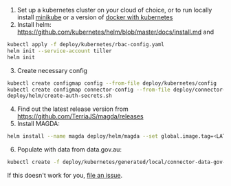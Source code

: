 1.  Set up a kubernetes cluster on your cloud of choice, or to run locally install [minikube](./installing-minikube.md) or a version of [docker with kubernetes](./installing-docker-k8s.md)
2.  Install helm: https://github.com/kubernetes/helm/blob/master/docs/install.md and

```bash
kubectl apply -f deploy/kubernetes/rbac-config.yaml
helm init --service-account tiller
helm init
```

3.  Create necessary config

```bash
kubectl create configmap config --from-file deploy/kubernetes/config
kubectl create configmap connector-config --from-file deploy/connector-config
deploy/helm/create-auth-secrets.sh
```

4.  Find out the latest release version from https://github.com/TerriaJS/magda/releases
5.  Install MAGDA:

```bash
helm install --name magda deploy/helm/magda --set global.image.tag=<LATEST-RELEASE-GOES-HERE> --set global.noDbAuth=true
```

6.  Populate with data from data.gov.au:

```bash
kubectl create -f deploy/kubernetes/generated/local/connector-data-gov-au.json
```

If this doesn't work for you, [file an issue](https://github.com/TerriaJS/magda/issues).
